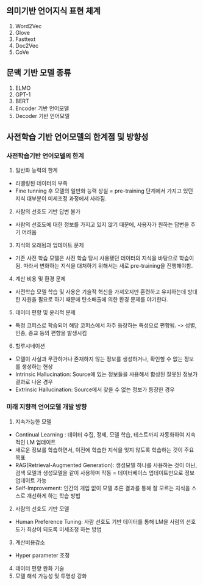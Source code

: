 ## 의미기반 언어지식 표현 체계
1. Word2Vec
2. Glove
3. Fasttext
4. Doc2Vec
5. CoVe
## 문맥 기반 모델 종류
1. ELMO
2. GPT-1
3. BERT
4. Encoder 기반 언어모델
5. Decoder 기반 언어모델
## 사전학습 기반 언어모델의 한계점 및 방향성
### 사전학습기반 언어모델의 한계
1. 일반화 능력의 한계
- 라벨링된 데이터의 부족
- Fine tunning 후 모델의 일반화 능력 상실 = pre-training 단계에서 가지고 있던 지식 대부분이 미세조정 과정에서 사라짐.
2. 사람의 선호도 기반 답변 불가
- 사람의 선호도에 대한 정보를 가지고 있지 않기 때문에, 사용자가 원하는 답변을 주기 어려움
3. 지식의 오래됨과 업데이트 문제
- 기존 사전 학습 모델은 사전 학습 당시 사용됐던 데이터의 지식을 바탕으로 학습이 됨. 따라서 변화하는 지식을 대처하기 위해서는 새로 pre-training을 진행해야함.
4. 계산 비용 및 환경 문제
- 사전학습 모델 학습 및 사용은 기술적 혁신을 가져오지만 훈련하고 유지하는데 방대한 자원을 필요로 하기 때문에 탄소배출에 의한 환경 문제를 야기한다.
5. 데이터 편향 및 윤리적 문제
- 특정 코퍼스로 학습되어 해당 코퍼스에서 자주 등장하는 특성으로 편향됨. -> 성별, 인종, 종교 등의 편향을 발생시킴
6. 할루시네이션
- 모델이 사실과 무관하거나 존재하지 않는 정보를 생성하거나, 확인할 수 없는 정보를 생성하는 현상
- Intrinsic Hallucination: Source에 있는 정보들을 사용해서 합성된 잘못된 정보가 결과로 나온 경우
- Extrinsic Hallucination: Source에서 찾을 수 없는 정보가 등장한 경우
### 미래 지향적 언어모델 개발 방향
1. 지속가능한 모델
- Continual Learning : 데이터 수집, 정제, 모델 학습, 테스트까지 자동화하여 지속적인 LM 업데이트
- 새로운 정보를 학습하면서, 이전에 학습한 지식을 잊지 않도록 학습하는 것이 주요 목표
- RAG(Retrieval-Augmented Generation): 생성모델 하나를 사용하는 것이 아닌, 검색 모델과 생성모델을 같이 사용하며 작동 = 데이터베이스 업데이트만으로 정보 업데이트 가능
- Self-Improvement: 인간의 개입 없이 모델 추론 결과를 통해 잘 모르는 지식을 스스로 개선하게 하는 학습 방법 
2. 사람의 선호도 기반 모델
- Human Preference Tuning: 사람 선호도 기반 데이터를 통해 LM을 사람의 선호도가 최상이 되도록 미세조정 하는 방법
3. 계산비용감소
- Hyper parameter 조정
4. 데이터 편향 완화 기술
5. 모델 해석 가능성 및 투명성 강화